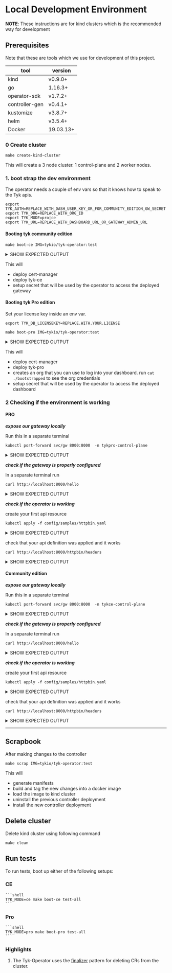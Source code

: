 # Local Development Environment

__NOTE__: These instructions are for kind clusters which is the recommended way
for development

## Prerequisites

Note that these are tools which we use for development of this project.

| tool | version|
|-------|---------|
| kind | v0.9.0+ |
|go |1.16.3+|
| operator-sdk| v1.7.2+ |
|controller-gen | v0.4.1+|
| kustomize |v3.8.7+|
| helm|v3.5.4+|
| Docker| 19.03.13+|


### 0 Create cluster

```shell
make create-kind-cluster
```

This will create a 3 node cluster. 1 control-plane and 2 worker nodes.

### 1. boot strap the dev environment

The operator needs a couple of env vars so that it knows how to speak to the Tyk apis.

```shell
export TYK_AUTH=REPLACE_WITH_DASH_USER_KEY_OR_FOR_COMMUNITY_EDITION_GW_SECRET
export TYK_ORG=REPLACE_WITH_ORG_ID
export TYK_MODE=pro|ce
export TYK_URL=REPLACE_WITH_DASHBOARD_URL_OR_GATEWAY_ADMIN_URL
```

#### Booting tyk community edition

```shell
make boot-ce IMG=tykio/tyk-operator:test
```
<details><summary>SHOW EXPECTED OUTPUT</summary>
<p>
<pre>
===> installing cert-manager
kubectl apply --validate=false -f https://github.com/jetstack/cert-manager/releases/download/v1.0.4/cert-manager.yaml
customresourcedefinition.apiextensions.k8s.io/certificaterequests.cert-manager.io created
customresourcedefinition.apiextensions.k8s.io/certificates.cert-manager.io created
customresourcedefinition.apiextensions.k8s.io/challenges.acme.cert-manager.io created
customresourcedefinition.apiextensions.k8s.io/clusterissuers.cert-manager.io created
customresourcedefinition.apiextensions.k8s.io/issuers.cert-manager.io created
customresourcedefinition.apiextensions.k8s.io/orders.acme.cert-manager.io created
namespace/cert-manager created
serviceaccount/cert-manager-cainjector created
serviceaccount/cert-manager created
serviceaccount/cert-manager-webhook created
clusterrole.rbac.authorization.k8s.io/cert-manager-cainjector created
clusterrole.rbac.authorization.k8s.io/cert-manager-controller-issuers created
clusterrole.rbac.authorization.k8s.io/cert-manager-controller-clusterissuers created
clusterrole.rbac.authorization.k8s.io/cert-manager-controller-certificates created
clusterrole.rbac.authorization.k8s.io/cert-manager-controller-orders created
clusterrole.rbac.authorization.k8s.io/cert-manager-controller-challenges created
clusterrole.rbac.authorization.k8s.io/cert-manager-controller-ingress-shim created
clusterrole.rbac.authorization.k8s.io/cert-manager-view created
clusterrole.rbac.authorization.k8s.io/cert-manager-edit created
clusterrolebinding.rbac.authorization.k8s.io/cert-manager-cainjector created
clusterrolebinding.rbac.authorization.k8s.io/cert-manager-controller-issuers created
clusterrolebinding.rbac.authorization.k8s.io/cert-manager-controller-clusterissuers created
clusterrolebinding.rbac.authorization.k8s.io/cert-manager-controller-certificates created
clusterrolebinding.rbac.authorization.k8s.io/cert-manager-controller-orders created
clusterrolebinding.rbac.authorization.k8s.io/cert-manager-controller-challenges created
clusterrolebinding.rbac.authorization.k8s.io/cert-manager-controller-ingress-shim created
role.rbac.authorization.k8s.io/cert-manager-cainjector:leaderelection created
role.rbac.authorization.k8s.io/cert-manager:leaderelection created
role.rbac.authorization.k8s.io/cert-manager-webhook:dynamic-serving created
rolebinding.rbac.authorization.k8s.io/cert-manager-cainjector:leaderelection created
rolebinding.rbac.authorization.k8s.io/cert-manager:leaderelection created
rolebinding.rbac.authorization.k8s.io/cert-manager-webhook:dynamic-serving created
service/cert-manager created
service/cert-manager-webhook created
deployment.apps/cert-manager-cainjector created
deployment.apps/cert-manager created
deployment.apps/cert-manager-webhook created
mutatingwebhookconfiguration.admissionregistration.k8s.io/cert-manager-webhook created
validatingwebhookconfiguration.admissionregistration.k8s.io/cert-manager-webhook created
kubectl rollout status  deployment/cert-manager -n cert-manager
Waiting for deployment "cert-manager" rollout to finish: 0 of 1 updated replicas are available...
deployment "cert-manager" successfully rolled out
kubectl rollout status  deployment/cert-manager-cainjector -n cert-manager
deployment "cert-manager-cainjector" successfully rolled out
kubectl rollout status  deployment/cert-manager-webhook -n cert-manager
Waiting for deployment "cert-manager-webhook" rollout to finish: 0 of 1 updated replicas are available...
deployment "cert-manager-webhook" successfully rolled out
===> installing tyk-ce
sh ./ci/deploy_tyk_ce.sh
creating namespace tykce-control-plane
creating namespace tykce-control-plane
namespace/tykce-control-plane created
deploying gRPC plugin server
service/grpc-plugin created
deployment.apps/grpc-plugin created
Waiting for deployment "grpc-plugin" rollout to finish: 0 out of 1 new replicas have been updated...
Waiting for deployment "grpc-plugin" rollout to finish: 0 of 1 updated replicas are available...
deployment "grpc-plugin" successfully rolled out
deploying databases
deployment.apps/redis created
service/redis created
waiting for redis
Waiting for deployment "redis" rollout to finish: 0 of 1 updated replicas are available...
deployment "redis" successfully rolled out
creating configmaps
configmap/tyk-conf created
deploying gateway
service/tyk created
service/gw created
deployment.apps/tyk created
Waiting for deployment "tyk" rollout to finish: 0 of 1 updated replicas are available...
deployment "tyk" successfully rolled out
gateway logs
time="Nov 27 10:03:01" level=info msg="Tyk API Gateway v3.0.0" prefix=main
time="Nov 27 10:03:01" level=warning msg="Insecure configuration allowed" config.allow_insecure_configs=true prefix=checkup
time="Nov 27 10:03:01" level=info msg="Starting Poller" prefix=host-check-mgr
time="Nov 27 10:03:01" level=info msg="gRPC dispatcher was initialized" prefix=coprocess
time="Nov 27 10:03:01" level=info msg="PIDFile location set to: ./tyk-gateway.pid" prefix=main
time="Nov 27 10:03:01" level=info msg="Initialising Tyk REST API Endpoints" prefix=main
time="Nov 27 10:03:01" level=info msg="--> Standard listener (http)" port=":8001" prefix=main
time="Nov 27 10:03:01" level=info msg="--> [REDIS] Creating single-node client"
time="Nov 27 10:03:01" level=warning msg="Starting HTTP server on:[::]:8001" prefix=main
time="Nov 27 10:03:01" level=info msg="--> Standard listener (http)" port=":8000" prefix=main
time="Nov 27 10:03:01" level=warning msg="Starting HTTP server on:[::]:8000" prefix=main
time="Nov 27 10:03:01" level=info msg="Initialising distributed rate limiter" prefix=main
time="Nov 27 10:03:01" level=info msg="Tyk Gateway started (v3.0.0)" prefix=main
time="Nov 27 10:03:01" level=info msg="--> Listening on address: (open interface)" prefix=main
time="Nov 27 10:03:01" level=info msg="--> Listening on port: 8000" prefix=main
time="Nov 27 10:03:01" level=info msg="--> PID: 1" prefix=main
time="Nov 27 10:03:01" level=info msg="Starting gateway rate limiter notifications..."
time="Nov 27 10:03:01" level=info msg="Loading policies" prefix=main
time="Nov 27 10:03:01" level=info msg="Policies found (1 total):" prefix=main
time="Nov 27 10:03:01" level=info msg=" - default" prefix=main
time="Nov 27 10:03:01" level=info msg="Loading API Specification from apps/app_sample.json"
time="Nov 27 10:03:01" level=info msg="Detected 1 APIs" prefix=main
time="Nov 27 10:03:01" level=info msg="Loading API configurations." prefix=main
time="Nov 27 10:03:01" level=info msg="Tracking hostname" api_name="Tyk Test API" domain="(no host)" prefix=main
time="Nov 27 10:03:01" level=info msg="Initialising Tyk REST API Endpoints" prefix=main
time="Nov 27 10:03:01" level=info msg="API bind on custom port:0" prefix=main
time="Nov 27 10:03:01" level=info msg="Checking security policy: Token" api_id=1 api_name="Tyk Test API" org_id=default
time="Nov 27 10:03:01" level=info msg="API Loaded" api_id=1 api_name="Tyk Test API" org_id=default prefix=gateway server_name=-- user_id=-- user_ip=--
time="Nov 27 10:03:01" level=info msg="Loading uptime tests..." prefix=host-check-mgr
time="Nov 27 10:03:01" level=info msg="Initialised API Definitions" prefix=main
time="Nov 27 10:03:01" level=info msg="API reload complete" prefix=main
time="Nov 27 10:03:01" level=info msg="--> [REDIS] Creating single-node client"
deploying httpbin as mock upstream to default ns
service/httpbin created
deployment.apps/httpbin created
Waiting for deployment "httpbin" rollout to finish: 0 of 1 updated replicas are available...
deployment "httpbin" successfully rolled out
setting operator secrets
sh ./ci/operator_ce_secrets.sh
creating namespace tyk-operator-system
namespace/tyk-operator-system created
secret/tyk-operator-conf created
{
  "TYK_AUTH": "Zm9v",
  "TYK_MODE": "b3Nz",
  "TYK_ORG": "bXlvcmc=",
  "TYK_URL": "aHR0cDovL3R5ay50eWtjZS1jb250cm9sLXBsYW5lLnN2Yy5jbHVzdGVyLmxvY2FsOjgwMDE="
}
CGO_ENABLED=0 GOOS=linux GOARCH=amd64 GO111MODULE=on go build -mod=vendor -a -o manager.linux main.go
docker build -f cross.Dockerfile . -t tykio/tyk-operator:test
Sending build context to Docker daemon  370.3MB
Step 1/5 : FROM gcr.io/distroless/static:nonroot
 ---> aa99000bc55d
Step 2/5 : WORKDIR /
 ---> Using cache
 ---> 2877cb3cb6fe
Step 3/5 : COPY manager.linux manager
 ---> Using cache
 ---> dfd51e339896
Step 4/5 : USER nonroot:nonroot
 ---> Using cache
 ---> 886af638ed5a
Step 5/5 : ENTRYPOINT ["/manager"]
 ---> Using cache
 ---> 34f5baa0810d
Successfully built 34f5baa0810d
Successfully tagged tykio/tyk-operator:test
/Volumes/code/gosrc/bin/controller-gen "crd:trivialVersions=true" rbac:roleName=manager-role webhook paths="./..." output:crd:artifacts:config=config/crd/bases
/Volumes/code/gosrc/bin/kustomize build config/crd > ./helm/crds/crds.yaml
/Volumes/code/gosrc/bin/kustomize build config/helm |go run hack/pre_helm.go > ./helm/templates/all.yaml
===> installing operator with helmr
kind load docker-image tykio/tyk-operator:test
Image: "tykio/tyk-operator:test" with ID "sha256:34f5baa0810d4c04e20d5cfc22265aea6ac510b33ab04022dfb58fe06dbeec20" not yet present on node "kind-worker2", loading...
Image: "tykio/tyk-operator:test" with ID "sha256:34f5baa0810d4c04e20d5cfc22265aea6ac510b33ab04022dfb58fe06dbeec20" not yet present on node "kind-control-plane", loading...
Image: "tykio/tyk-operator:test" with ID "sha256:34f5baa0810d4c04e20d5cfc22265aea6ac510b33ab04022dfb58fe06dbeec20" not yet present on node "kind-worker", loading...
helm install ci ./helm --values ./ci/helm_values.yaml -n tyk-operator-system --wait
NAME: ci
LAST DEPLOYED: Fri Nov 27 13:07:44 2020
NAMESPACE: tyk-operator-system
STATUS: deployed
REVISION: 1
TEST SUITE: None
NOTES:
You have deployed the tyk-operator! See https://github.com/TykTechnologies/tyk-operator for more information.
******** Successful boot strapped ce dev env ************
</pre>
</p>
</details>

This will 
- deploy cert-manager
- deploy tyk-ce
- setup secret that will be used by the operator to access the deployed gateway


#### Booting tyk Pro edition

Set your license key inside an env var.
```
export TYK_DB_LICENSEKEY=REPLACE.WITH.YOUR.LICENSE
```

```shell
make boot-pro IMG=tykio/tyk-operator:test
```

<details><summary>SHOW EXPECTED OUTPUT</summary>
<p>
<pre>
===> installing cert-manager
kubectl apply --validate=false -f https://github.com/jetstack/cert-manager/releases/download/v1.0.4/cert-manager.yaml
customresourcedefinition.apiextensions.k8s.io/certificaterequests.cert-manager.io created
customresourcedefinition.apiextensions.k8s.io/certificates.cert-manager.io created
customresourcedefinition.apiextensions.k8s.io/challenges.acme.cert-manager.io created
customresourcedefinition.apiextensions.k8s.io/clusterissuers.cert-manager.io created
customresourcedefinition.apiextensions.k8s.io/issuers.cert-manager.io created
customresourcedefinition.apiextensions.k8s.io/orders.acme.cert-manager.io created
namespace/cert-manager created
serviceaccount/cert-manager-cainjector created
serviceaccount/cert-manager created
serviceaccount/cert-manager-webhook created
clusterrole.rbac.authorization.k8s.io/cert-manager-cainjector created
clusterrole.rbac.authorization.k8s.io/cert-manager-controller-issuers created
clusterrole.rbac.authorization.k8s.io/cert-manager-controller-clusterissuers created
clusterrole.rbac.authorization.k8s.io/cert-manager-controller-certificates created
clusterrole.rbac.authorization.k8s.io/cert-manager-controller-orders created
clusterrole.rbac.authorization.k8s.io/cert-manager-controller-challenges created
clusterrole.rbac.authorization.k8s.io/cert-manager-controller-ingress-shim created
clusterrole.rbac.authorization.k8s.io/cert-manager-view created
clusterrole.rbac.authorization.k8s.io/cert-manager-edit created
clusterrolebinding.rbac.authorization.k8s.io/cert-manager-cainjector created
clusterrolebinding.rbac.authorization.k8s.io/cert-manager-controller-issuers created
clusterrolebinding.rbac.authorization.k8s.io/cert-manager-controller-clusterissuers created
clusterrolebinding.rbac.authorization.k8s.io/cert-manager-controller-certificates created
clusterrolebinding.rbac.authorization.k8s.io/cert-manager-controller-orders created
clusterrolebinding.rbac.authorization.k8s.io/cert-manager-controller-challenges created
clusterrolebinding.rbac.authorization.k8s.io/cert-manager-controller-ingress-shim created
role.rbac.authorization.k8s.io/cert-manager-cainjector:leaderelection created
role.rbac.authorization.k8s.io/cert-manager:leaderelection created
role.rbac.authorization.k8s.io/cert-manager-webhook:dynamic-serving created
rolebinding.rbac.authorization.k8s.io/cert-manager-cainjector:leaderelection created
rolebinding.rbac.authorization.k8s.io/cert-manager:leaderelection created
rolebinding.rbac.authorization.k8s.io/cert-manager-webhook:dynamic-serving created
service/cert-manager created
service/cert-manager-webhook created
deployment.apps/cert-manager-cainjector created
deployment.apps/cert-manager created
deployment.apps/cert-manager-webhook created
mutatingwebhookconfiguration.admissionregistration.k8s.io/cert-manager-webhook created
validatingwebhookconfiguration.admissionregistration.k8s.io/cert-manager-webhook created
kubectl rollout status  deployment/cert-manager -n cert-manager
Waiting for deployment "cert-manager" rollout to finish: 0 of 1 updated replicas are available...
deployment "cert-manager" successfully rolled out
kubectl rollout status  deployment/cert-manager-cainjector -n cert-manager
Waiting for deployment "cert-manager-cainjector" rollout to finish: 0 of 1 updated replicas are available...
deployment "cert-manager-cainjector" successfully rolled out
kubectl rollout status  deployment/cert-manager-webhook -n cert-manager
deployment "cert-manager-webhook" successfully rolled out
===> installing tyk-pro
sh ./ci/deploy_tyk_pro.sh
creating namespace tykpro-control-plane
creating namespace tykpro-control-plane
namespace/tykpro-control-plane created
deploying gRPC plugin server
service/grpc-plugin created
deployment.apps/grpc-plugin created
Waiting for deployment spec update to be observed...
Waiting for deployment "grpc-plugin" rollout to finish: 0 out of 1 new replicas have been updated...
Waiting for deployment "grpc-plugin" rollout to finish: 0 of 1 updated replicas are available...
deployment "grpc-plugin" successfully rolled out
deploying databases
service/mongo created
deployment.apps/mongo created
deployment.apps/redis created
service/redis created
waiting for redis
Waiting for deployment "redis" rollout to finish: 0 of 1 updated replicas are available...
deployment "redis" successfully rolled out
waiting for mongo
Waiting for deployment "mongo" rollout to finish: 0 of 1 updated replicas are available...
deployment "mongo" successfully rolled out
creating configmaps
configmap/dash-conf created
configmap/tyk-conf created
setting dashboard secrets
secret/dashboard created
service/dashboard created
deployment.apps/dashboard created
Waiting for deployment "dashboard" rollout to finish: 0 out of 1 new replicas have been updated...
Waiting for deployment "dashboard" rollout to finish: 0 of 1 updated replicas are available...
deployment "dashboard" successfully rolled out
deploying gateway
service/tyk created
service/gw created
deployment.apps/tyk created
Waiting for deployment "tyk" rollout to finish: 0 of 1 updated replicas are available...
deployment "tyk" successfully rolled out
dashboard logs
time="Nov 27 09:04:45" level=warning msg="toth/tothic: no TYK_IB_SESSION_SECRET environment variable is set. The default cookie store is not available and any calls will fail. Ignore this warning if you are using a different store."

time="Nov 27 09:04:45" level=info msg="Tyk Analytics Dashboard v3.0.1"
time="Nov 27 09:04:45" level=info msg="Copyright Tyk Technologies Ltd 2020"
time="Nov 27 09:04:45" level=info msg="https://www.tyk.io"
time="Nov 27 09:04:45" level=info msg="Using /etc/tyk-dashboard/dash.json for configuration"
time="Nov 27 09:04:45" level=info msg="Listening on port: 3000"
time="Nov 27 09:04:45" level=info msg="Connecting to MongoDB: [mongo.tykpro-control-plane.svc.cluster.local:27017]"
time="Nov 27 09:04:45" level=info msg="Mongo connection established"
time="Nov 27 09:04:45" level=info msg="Creating new Redis connection pool"
time="Nov 27 09:04:45" level=info msg="--> [REDIS] Creating single-node client"
time="Nov 27 09:04:45" level=info msg="Creating new Redis connection pool"
time="Nov 27 09:04:45" level=info msg="--> [REDIS] Creating single-node client"
time="Nov 27 09:04:45" level=info msg="Creating new Redis connection pool"
time="Nov 27 09:04:45" level=info msg="--> [REDIS] Creating single-node client"
time="Nov 27 09:04:45" level=info msg="Creating new Redis connection pool"
time="Nov 27 09:04:45" level=info msg="--> [REDIS] Creating single-node client"
time="Nov 27 09:04:45" level=info msg="Licensing: Setting new license"
time="Nov 27 09:04:45" level=info msg="Licensing: Registering nodes..."
time="Nov 27 09:04:45" level=info msg="Adding available nodes..."
time="Nov 27 09:04:45" level=info msg="Licensing: Checking capabilities"
time="Nov 27 09:04:45" level=info msg="Audit log is disabled in config"
time="Nov 27 09:04:45" level=info msg="Creating new Redis connection pool"
time="Nov 27 09:04:45" level=info msg="--> [REDIS] Creating single-node client"
time="Nov 27 09:04:45" level=info msg="--> Standard listener (http) for dashboard and API"
time="Nov 27 09:04:45" level=info msg="Starting zeroconf heartbeat"
time="Nov 27 09:04:45" level=info msg="Starting notification handler for gateway cluster"
time="Nov 27 09:04:45" level=info msg="Loading routes..."
time="Nov 27 09:04:45" level=info msg="Creating new Redis connection pool"
time="Nov 27 09:04:45" level=info msg="--> [REDIS] Creating single-node client"
time="Nov 27 09:04:45" level=info msg="Initializing Internal TIB"
time="Nov 27 09:04:45" level=info msg="Initializing Identity Cache" prefix="TIB INITIALIZER"
time="Nov 27 09:04:45" level=info msg="Set DB" prefix="TIB REDIS STORE"
time="Nov 27 09:04:45" level=info msg="Using internal Identity Broker. Routes are loaded and available."
gateway logs
time="Nov 27 09:06:01" level=info msg="Tyk API Gateway v3.0.0" prefix=main
time="Nov 27 09:06:01" level=warning msg="Insecure configuration allowed" config.allow_insecure_configs=true prefix=checkup
time="Nov 27 09:06:01" level=info msg="gRPC dispatcher was initialized" prefix=coprocess
time="Nov 27 09:06:01" level=info msg="PIDFile location set to: ./tyk-gateway.pid" prefix=main
time="Nov 27 09:06:01" level=info msg="Initialising Tyk REST API Endpoints" prefix=main
time="Nov 27 09:06:01" level=info msg="--> Standard listener (http)" port=":8001" prefix=main
time="Nov 27 09:06:01" level=warning msg="Starting HTTP server on:[::]:8001" prefix=main
time="Nov 27 09:06:01" level=info msg="--> Standard listener (http)" port=":8000" prefix=main
time="Nov 27 09:06:01" level=warning msg="Starting HTTP server on:[::]:8000" prefix=main
time="Nov 27 09:06:01" level=info msg="Registering gateway node with Dashboard" prefix=dashboard
time="Nov 27 09:06:01" level=info msg="Starting Poller" prefix=host-check-mgr
time="Nov 27 09:06:01" level=info msg="--> [REDIS] Creating single-node client"
time="Nov 27 09:06:01" level=info msg="--> [REDIS] Creating single-node client"
time="Nov 27 09:06:01" level=info msg="Node Registered" id=0603603a-09fa-40af-64f4-757fd8248cb9 prefix=dashboard
time="Nov 27 09:06:01" level=info msg="Initialising distributed rate limiter" prefix=main
time="Nov 27 09:06:01" level=info msg="Tyk Gateway started (v3.0.0)" prefix=main
time="Nov 27 09:06:01" level=info msg="--> Listening on address: (open interface)" prefix=main
time="Nov 27 09:06:01" level=info msg="--> Listening on port: 8000" prefix=main
time="Nov 27 09:06:01" level=info msg="--> PID: 1" prefix=main
time="Nov 27 09:06:01" level=info msg="Starting gateway rate limiter notifications..."
time="Nov 27 09:06:01" level=info msg="Loading policies" prefix=main
time="Nov 27 09:06:01" level=info msg="Using Policies from Dashboard Service" prefix=main
time="Nov 27 09:06:01" level=info msg="Mutex lock acquired... calling" prefix=policy
time="Nov 27 09:06:01" level=info msg="Calling dashboard service for policy list" prefix=policy
time="Nov 27 09:06:01" level=info msg="Processing policy list" prefix=policy
time="Nov 27 09:06:01" level=info msg="Policies found (0 total):" prefix=main
time="Nov 27 09:06:01" level=info msg="Detected 0 APIs" prefix=main
time="Nov 27 09:06:01" level=warning msg="No API Definitions found, not reloading" prefix=main
deploying httpbin as mock upstream to default ns
service/httpbin created
deployment.apps/httpbin created
Waiting for deployment "httpbin" rollout to finish: 0 of 1 updated replicas are available...
deployment "httpbin" successfully rolled out
===> bootstrapping tyk dashboard (initial org + user)
sh ./ci/bootstrap_org.sh
cat bootstrapped
[Nov 27 09:08:31]  WARN toth/tothic: no TYK_IB_SESSION_SECRET environment variable is set. The default cookie store is not available and any calls will fail. Ignore this warning if you are using a different store.

Loading configuration from /etc/tyk-dashboard/dash.json

*************** ORGANISATIONS ***************
ORG NAME	ORG ID
*********************************************
No organisation is found.

Creating New Organisation
ORG DATA: {"Status":"OK","Message":"Org created","Meta":"5fc0c2103d490400019647fd"}
ORG ID: 5fc0c2103d490400019647fd

Adding New User
USER AUTHENTICATION CODE: 138053dc3fb9414658a3e0d49cd12410
NEW ID: 5fc0c2103d7d1c87e44f14f4

DONE
************************************
Login at http://localhost:3000/
User: crvhlecz9x@default.com
Pass: b3m3vrfb
************************************
===> setting operator dash secrets
sh ./ci/operator_pro_secrets.sh
creating namespace tyk-operator-system
namespace/tyk-operator-system created
secret/tyk-operator-conf created
{
  "TYK_AUTH": "MTM4MDUzZGMzZmI5NDE0NjU4YTNlMGQ0OWNkMTI0MTA=",
  "TYK_MODE": "cHJv",
  "TYK_ORG": "NWZjMGMyMTAzZDQ5MDQwMDAxOTY0N2Zk",
  "TYK_URL": "aHR0cDovL2Rhc2hib2FyZC50eWtwcm8tY29udHJvbC1wbGFuZS5zdmMuY2x1c3Rlci5sb2NhbDozMDAw"
}
CGO_ENABLED=0 GOOS=linux GOARCH=amd64 GO111MODULE=on go build -mod=vendor -a -o manager.linux main.go
docker build -f cross.Dockerfile . -t tykio/tyk-operator:test
Sending build context to Docker daemon  370.3MB
Step 1/5 : FROM gcr.io/distroless/static:nonroot
 ---> aa99000bc55d
Step 2/5 : WORKDIR /
 ---> Using cache
 ---> 2877cb3cb6fe
Step 3/5 : COPY manager.linux manager
 ---> Using cache
 ---> dfd51e339896
Step 4/5 : USER nonroot:nonroot
 ---> Using cache
 ---> 886af638ed5a
Step 5/5 : ENTRYPOINT ["/manager"]
 ---> Using cache
 ---> 34f5baa0810d
Successfully built 34f5baa0810d
Successfully tagged tykio/tyk-operator:test
/Volumes/code/gosrc/bin/controller-gen "crd:trivialVersions=true" rbac:roleName=manager-role webhook paths="./..." output:crd:artifacts:config=config/crd/bases
/Volumes/code/gosrc/bin/kustomize build config/crd > ./helm/crds/crds.yaml
/Volumes/code/gosrc/bin/kustomize build config/helm |go run hack/pre_helm.go > ./helm/templates/all.yaml
===> installing operator with helmr
kind load docker-image tykio/tyk-operator:test
Image: "tykio/tyk-operator:test" with ID "sha256:34f5baa0810d4c04e20d5cfc22265aea6ac510b33ab04022dfb58fe06dbeec20" not yet present on node "kind-worker", loading...
Image: "tykio/tyk-operator:test" with ID "sha256:34f5baa0810d4c04e20d5cfc22265aea6ac510b33ab04022dfb58fe06dbeec20" not yet present on node "kind-worker2", loading...
Image: "tykio/tyk-operator:test" with ID "sha256:34f5baa0810d4c04e20d5cfc22265aea6ac510b33ab04022dfb58fe06dbeec20" not yet present on node "kind-control-plane", loading...
helm install ci ./helm --values ./ci/helm_values.yaml -n tyk-operator-system --wait
NAME: ci
LAST DEPLOYED: Fri Nov 27 12:09:39 2020
NAMESPACE: tyk-operator-system
STATUS: deployed
REVISION: 1
TEST SUITE: None
NOTES:
You have deployed the tyk-operator! See https://github.com/TykTechnologies/tyk-operator for more information.
******** Successful boot strapped pro dev env ************

</pre>
</p>
</details>

This will 
- deploy cert-manager
- deploy tyk-pro
- creates an org that you can use to log into your dashboard. run `cat ./bootstrapped` to see the org credentials
- setup secret that will be used by the operator to access the deployed dashboard


### 2 Checking if the environment is working


#### PRO

***expose our gateway locally***

Run this in a separate terminal

```
kubectl port-forward svc/gw 8000:8000  -n tykpro-control-plane
```
<details><summary>SHOW EXPECTED OUTPUT</summary>
<p>
<pre>
Forwarding from 127.0.0.1:8000 -> 8000
Forwarding from [::1]:8000 -> 8000
</pre>
</p>
</details>

***check if the gateway is properly configured***

In a separate terminal run

```
curl http://localhost:8000/hello
```
<details><summary>SHOW EXPECTED OUTPUT</summary>
<p>
<pre>
{
    "status": "pass",
    "version": "v3.0.0",
    "description": "Tyk GW",
    "details": {
        "dashboard": {
            "status": "pass",
            "componentType": "system",
            "time": "2020-11-27T09:29:09Z"
        },
        "redis": {
            "status": "pass",
            "componentType": "datastore",
            "time": "2020-11-27T09:29:09Z"
        }
    }
}
</pre>
</p>
</details>

***check if the operator is working***

create your first api resource

```
kubectl apply -f config/samples/httpbin.yaml 
```
<details><summary>SHOW EXPECTED OUTPUT</summary>
<p>
<pre>
apidefinition.tyk.tyk.io/httpbin created
</pre>
</p>
</details>

check that your api definition was applied and it works

```
curl http://localhost:8000/httpbin/headers
```
<details><summary>SHOW EXPECTED OUTPUT</summary>
<p>
<pre>
{
  "headers": {
    "Accept": "*/*", 
    "Accept-Encoding": "gzip", 
    "Host": "httpbin.org", 
    "Referer": "", 
    "User-Agent": "Mozilla/5.0 (compatible; MSIE 9.0; Windows NT 6.1; Trident/5.0)", 
    "X-Amzn-Trace-Id": "Root=1-5fc0c7f4-4fe147d429feac260d185764"
  }
}
</pre>
</p>
</details>


#### Community edition

***expose our gateway locally***

Run this in a separate terminal

```
kubectl port-forward svc/gw 8000:8000  -n tykce-control-plane
```
<details><summary>SHOW EXPECTED OUTPUT</summary>
<p>
<pre>
Forwarding from 127.0.0.1:8000 -> 8000
Forwarding from [::1]:8000 -> 8000
</pre>
</p>
</details>

***check if the gateway is properly configured***

In a separate terminal run

```
curl http://localhost:8000/hello
```
<details><summary>SHOW EXPECTED OUTPUT</summary>
<p>
<pre>
{
    "status": "pass",
    "version": "v3.0.0",
    "description": "Tyk GW",
    "details": {
        "redis": {
            "status": "pass",
            "componentType": "datastore",
            "time": "2020-11-27T10:36:19Z"
        }
    }
}
</pre>
</p>
</details>

***check if the operator is working***

create your first api resource

```
kubectl apply -f config/samples/httpbin.yaml 
```
<details><summary>SHOW EXPECTED OUTPUT</summary>
<p>
<pre>
apidefinition.tyk.tyk.io/httpbin created
</pre>
</p>
</details>

check that your api definition was applied and it works

```
curl http://localhost:8000/httpbin/headers
```
<details><summary>SHOW EXPECTED OUTPUT</summary>
<p>
<pre>
{
  "headers": {
    "Accept": "*/*", 
    "Accept-Encoding": "gzip", 
    "Host": "httpbin.org", 
    "Referer": "", 
    "User-Agent": "Mozilla/5.0 (compatible; MSIE 9.0; Windows NT 6.1; Trident/5.0)", 
    "X-Amzn-Trace-Id": "Root=1-5fc0d6e9-1d6ca594424891b803e5260d"
  }
}
</pre>
</p>
</details>

---

## Scrapbook

After making changes to the controller

```
make scrap IMG=tykio/tyk-operator:test
```
This will 

- generate manifests
- build and tag the new changes into a docker image
- load the image to kind cluster
- uninstall the previous controller deployment
- install the new controller  deployment


## Delete cluster

Delete kind cluster using following command

```
make clean
```

## Run tests
To run tests, boot up either of the following setups:

### CE
 
    ```shell
    TYK_MODE=ce make boot-ce test-all
    ```

### Pro 

    ```shell
    TYK_MODE=pro make boot-pro test-all
    ```



### Highlights

1. The Tyk-Operator uses the [finalizer](https://book.kubebuilder.io/reference/using-finalizers.html) pattern for deleting CRs from the cluster.
